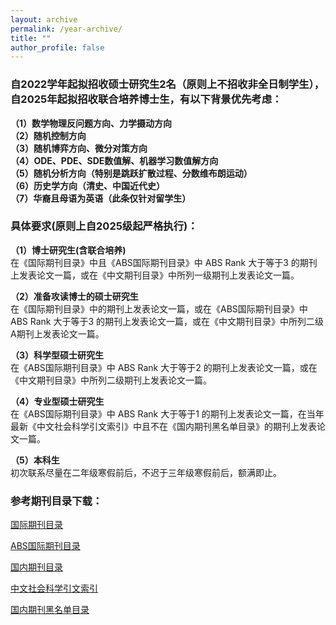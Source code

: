 ```yaml
---
layout: archive
permalink: /year-archive/
title: ""
author_profile: false
---
```


### 自2022学年起拟招收硕士研究生2名（原则上不招收非全日制学生），自2025年起拟招收联合培养博士生，有以下背景优先考虑：

<strong>（1）数学物理反问题方向、力学摄动方向</strong>
<br><strong>（2）随机控制方向</strong>
<br><strong>（3）随机博弈方向、微分对策方向</strong>
<br><strong>（4）ODE、PDE、SDE数值解、机器学习数值解方向</strong>
<br><strong>（5）随机分析方向（特别是跳跃扩散过程、分数维布朗运动）</strong>
<br><strong>（6）历史学方向（清史、中国近代史）</strong>
<br><strong>（7）华裔且母语为英语（此条仅针对留学生）</strong>

### 具体要求(原则上自2025级起严格执行)：

<strong>（1）博士研究生(含联合培养)</strong>
<br>在《国际期刊目录》中且《ABS国际期刊目录》中 ABS Rank 大于等于3 的期刊上发表论文一篇，或在《中文期刊目录》中所列一级期刊上发表论文一篇。

<strong>（2）准备攻读博士的硕士研究生</strong>
<br>在《国际期刊目录》中的期刊上发表论文一篇，或在《ABS国际期刊目录》中 ABS Rank 大于等于3 的期刊上发表论文一篇，或在《中文期刊目录》中所列二级A期刊上发表论文一篇。

<strong>（3）科学型硕士研究生</strong>
<br>在《ABS国际期刊目录》中 ABS Rank 大于等于2 的期刊上发表论文一篇，或在《中文期刊目录》中所列二级期刊上发表论文一篇。

<strong>（4）专业型硕士研究生</strong>
<br>在《ABS国际期刊目录》中 ABS Rank 大于等于1 的期刊上发表论文一篇，在当年最新《中文社会科学引文索引》中且不在《国内期刊黑名单目录》的期刊上发表论文一篇。

<strong>（5）本科生</strong>
<br>初次联系尽量在二年级寒假前后，不迟于三年级寒假前后，额满即止。

### 参考期刊目录下载：

[国际期刊目录](https://jie-mao.github.io/files/file1.pdf)

[ABS国际期刊目录](https://jie-mao.github.io/files/file4.pdf)

[国内期刊目录](https://jie-mao.github.io/files/file2.pdf)

[中文社会科学引文索引](https://cssrac.nju.edu.cn/cpzx/zwshkxywsy/index.html)

[国内期刊黑名单目录](https://jie-mao.github.io/files/file3.pdf)